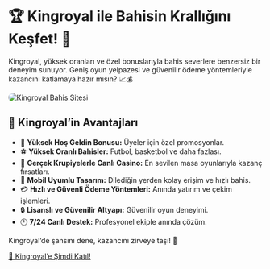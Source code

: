 <h1>🏆 Kingroyal ile Bahisin Krallığını Keşfet! 👑</h1>
<p>Kingroyal, yüksek oranları ve özel bonuslarıyla bahis severlere benzersiz bir deneyim sunuyor. Geniş oyun yelpazesi ve güvenilir ödeme yöntemleriyle kazancını katlamaya hazır mısın? 📈💰</p>
<a href="https://t.me/+vT5xydT9LLBlMzA0" title="Kingroyal’e Katıl">
    <img src="https://i.ibb.co/5K7Ks6w/zzzz3.gif" alt="Kingroyal Bahis Sitesi" style="max-width:100%; height:auto; border-radius:8px;">
</a>
<h2>🌟 Kingroyal’in Avantajları</h2>
<ul>
    <li>🎁 <strong>Yüksek Hoş Geldin Bonusu:</strong> Üyeler için özel promosyonlar.</li>
    <li>⚽️ <strong>Yüksek Oranlı Bahisler:</strong> Futbol, basketbol ve daha fazlası.</li>
    <li>🎲 <strong>Gerçek Krupiyelerle Canlı Casino:</strong> En sevilen masa oyunlarıyla kazanç fırsatları.</li>
    <li>📱 <strong>Mobil Uyumlu Tasarım:</strong> Dilediğin yerden kolay erişim ve hızlı bahis.</li>
    <li>💳 <strong>Hızlı ve Güvenli Ödeme Yöntemleri:</strong> Anında yatırım ve çekim işlemleri.</li>
    <li>🔒 <strong>Lisanslı ve Güvenilir Altyapı:</strong> Güvenilir oyun deneyimi.</li>
    <li>🕛 <strong>7/24 Canlı Destek:</strong> Profesyonel ekiple anında çözüm.</li>
</ul>
<p>Kingroyal’de şansını dene, kazancını zirveye taşı! 🚀</p>
<a href="https://t.me/+vT5xydT9LLBlMzA0" class="join-button">🔗 Kingroyal’e Şimdi Katıl!</a>
